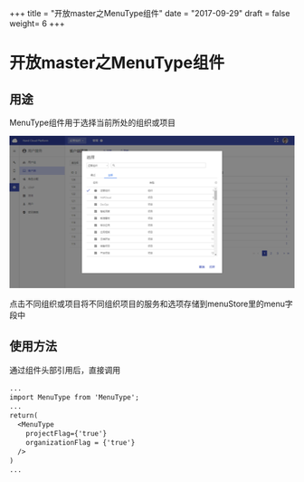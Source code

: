 +++
title = "开放master之MenuType组件"
date = "2017-09-29"
draft = false
weight= 6
+++

# 开放master之MenuType组件

## 用途
MenuType组件用于选择当前所处的组织或项目

![](../images/menutype2.jpg)

点击不同组织或项目将不同组织项目的服务和选项存储到menuStore里的menu字段中

## 使用方法
通过组件头部引用后，直接调用
```
...
import MenuType from 'MenuType';
...
return(
  <MenuType
    projectFlag={'true'}
    organizationFlag = {'true'}
  />
)
...
```


